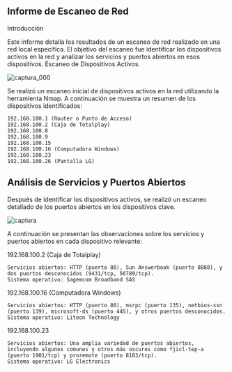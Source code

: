 ## Informe de Escaneo de Red
Introducción

Este informe detalla los resultados de un escaneo de red realizado en una red local específica. El objetivo del escaneo fue identificar los dispositivos activos en la red y analizar los servicios y puertos abiertos en esos dispositivos.
Escaneo de Dispositivos Activos.

![captura_000](https://github.com/Jared0307/Home-s-vulns-report/assets/101056540/5ff59785-f20d-4ac5-a7d7-f9c74a0604d1)

Se realizó un escaneo inicial de dispositivos activos en la red utilizando la herramienta Nmap. A continuación se muestra un resumen de los dispositivos identificados:

    192.168.100.1 (Router o Punto de Acceso)
    192.168.100.2 (Caja de Totalplay)
    192.168.100.8
    192.168.100.9
    192.168.100.15
    192.168.100.16 (Computadora Windows)
    192.168.100.23
    192.168.100.26 (Pantalla LG)

## Análisis de Servicios y Puertos Abiertos

Después de identificar los dispositivos activos, se realizó un escaneo detallado de los puertos abiertos en los dispositivos clave. 

![captura](https://github.com/Jared0307/Home-s-vulns-report/assets/101056540/c3c5d656-0ebd-40af-92c6-f415868dbb24)

A continuación se presentan las observaciones sobre los servicios y puertos abiertos en cada dispositivo relevante:

192.168.100.2 (Caja de Totalplay)

    Servicios abiertos: HTTP (puerto 80), Sun Answerbook (puerto 8888), y dos puertos desconocidos (9431/tcp, 56789/tcp).
    Sistema operativo: Sagemcom Broadband SAS

192.168.100.16 (Computadora Windows)

    Servicios abiertos: HTTP (puerto 80), msrpc (puerto 135), netbios-ssn (puerto 139), microsoft-ds (puerto 445), y otros puertos desconocidos.
    Sistema operativo: Liteon Technology

192.168.100.23

    Servicios abiertos: Una amplia variedad de puertos abiertos, incluyendo algunos comunes y otros más oscuros como fjicl-tep-a (puerto 1901/tcp) y proremote (puerto 8183/tcp).
    Sistema operativo: LG Electronics
